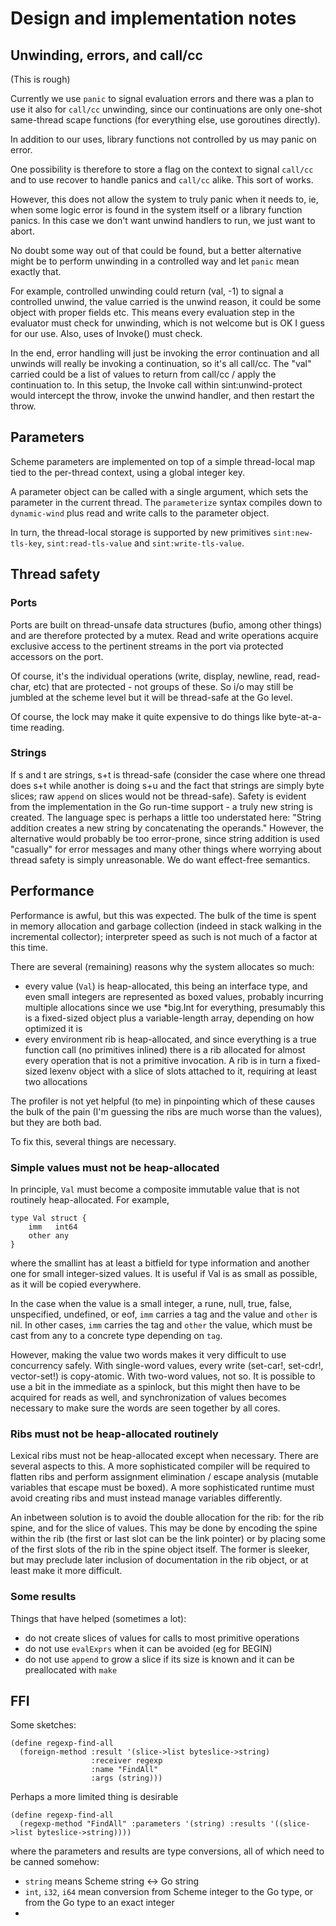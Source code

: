 # Design and implementation notes

## Unwinding, errors, and call/cc

(This is rough)

Currently we use `panic` to signal evaluation errors and there was a plan to use it 
also for `call/cc` unwinding, since our continuations are only one-shot same-thread 
scape functions (for everything else, use goroutines directly).

In addition to our uses, library functions not controlled by us may panic on error.

One possibility is therefore to store a flag on the context to signal `call/cc` and to
use recover to handle panics and `call/cc` alike.  This sort of works.

However, this does not allow the system to truly panic when it needs to, ie, when
some logic error is found in the system itself or a library function panics.  In this
case we don't want unwind handlers to run, we just want to abort.

No doubt some way out of that could be found, but a better alternative might be to
perform unwinding in a controlled way and let `panic` mean exactly that.

For example, controlled unwinding could return (val, -1) to signal a controlled unwind,
the value carried is the unwind reason, it could be some object with proper fields etc.
This means every evaluation step in the evaluator must check for unwinding, which is not
welcome but is OK I guess for our use.  Also, uses of Invoke() must check.

In the end, error handling will just be invoking the error continuation and all unwinds
will really be invoking a continuation, so it's all call/cc.  The "val" carried could be
a list of values to return from call/cc / apply the continuation to.  In this setup,
the Invoke call within sint:unwind-protect would intercept the throw, invoke the unwind
handler, and then restart the throw.


## Parameters

Scheme parameters are implemented on top of a simple thread-local map tied to the per-thread
context, using a global integer key.

A parameter object can be called with a single argument, which sets the parameter in the current
thread.  The `parameterize` syntax compiles down to `dynamic-wind` plus read and write calls to
the parameter object.

In turn, the thread-local storage is supported by new primitives `sint:new-tls-key`, 
`sint:read-tls-value` and `sint:write-tls-value`.

## Thread safety

### Ports

Ports are built on thread-unsafe data structures (bufio, among other things) and are
therefore protected by a mutex.  Read and write operations acquire exclusive access to
the pertinent streams in the port via protected accessors on the port.

Of course, it's the individual operations (write, display, newline, read, read-char, etc) that
are protected - not groups of these.  So i/o may still be jumbled at the scheme level but
it will be thread-safe at the Go level.

Of course, the lock may make it quite expensive to do things like byte-at-a-time reading.

### Strings

If s and t are strings, s+t is thread-safe (consider the case where one thread does s+t
while another is doing s+u and the fact that strings are simply byte slices; raw `append` on slices
would not be thread-safe).  Safety is
evident from the implementation in the Go run-time support - a truly new string is created.
The language spec is perhaps a little too
understated here: "String addition creates a new string by concatenating the operands."
However, the alternative would probably be too error-prone, since string addition is
used "casually" for error messages and many other things where worrying about thread
safety is simply unreasonable.  We do want effect-free semantics.

## Performance

Performance is awful, but this was expected.  The bulk of the time is spent in memory allocation and garbage collection (indeed in stack walking in the incremental collector); interpreter speed as such is not much of a factor at this time.

There are several (remaining) reasons why the system allocates so much:

- every value (`Val`) is heap-allocated, this being an interface type, and even small integers are represented as boxed values, probably incurring multiple allocations since we use *big.Int for everything, presumably this is a fixed-sized object plus a variable-length array, depending on how optimized it is
- every environment rib is heap-allocated, and since everything is a true function call (no primitives inlined) there is a rib allocated for almost every operation that is not a primitive invocation.  A rib is in turn a fixed-sized lexenv object with a slice of slots attached to it, requiring at least two allocations

The profiler is not yet helpful (to me) in pinpointing which of these causes the bulk of the pain (I'm guessing the ribs are much worse than the values), but they are both bad.

To fix this, several things are necessary.

### Simple values must not be heap-allocated

In principle, `Val` must become a composite immutable value that is not routinely heap-allocated.  For example,
```
type Val struct {
    imm   int64
    other any
}
```
where the smallint has at least a bitfield for type information and another one for small integer-sized values.  It is useful if Val is as small as possible, as it will be copied everywhere.

In the case when the value is a small integer, a rune, null, true, false, unspecified, undefined, or eof, `imm` carries a tag and the value and `other` is nil.  In other cases, `imm` carries the tag and `other` the value, which must be cast from any to a concrete type depending on `tag`.

However, making the value two words makes it very difficult to use concurrency safely.  With single-word values,
every write (set-car!, set-cdr!, vector-set!) is copy-atomic.  With two-word values, not so.  It is possible to use a bit in the immediate as a spinlock, but this might then have to be acquired for reads as well, and synchronization of
values becomes necessary to make sure the words are seen together by all cores.

### Ribs must not be heap-allocated routinely

Lexical ribs must not be heap-allocated except when necessary.  There are several aspects to this.  A more sophisticated compiler will be required to flatten ribs and perform assignment elimination / escape analysis (mutable variables that escape must be boxed).  A more sophisticated runtime must avoid creating ribs and must instead manage variables differently.

An inbetween solution is to avoid the double allocation for the rib: for the rib spine, and for the slice of values.  This may be done by encoding the spine within the rib (the first or last slot can be the link pointer) or by placing some of the first slots of the rib in the spine object itself.  The former is sleeker, but may preclude later inclusion of documentation in the rib object, or at least make it more difficult.

### Some results

Things that have helped (sometimes a lot):

- do not create slices of values for calls to most primitive operations
- do not use `evalExprs` when it can be avoided (eg for BEGIN)
- do not use `append` to grow a slice if its size is known and it can be preallocated with `make`

## FFI

Some sketches:

```
(define regexp-find-all
  (foreign-method :result '(slice->list byteslice->string)
                  :receiver regexp
                  :name "FindAll" 
                  :args (string))) 
```

Perhaps a more limited thing is desirable

```
(define regexp-find-all
  (regexp-method "FindAll" :parameters '(string) :results '((slice->list byteslice->string))))
```

where the parameters and results are type conversions, all of which need to be canned somehow:

* `string` means Scheme string <-> Go string
* `int`, `i32`, `i64` mean conversion from Scheme integer to the Go type, or from the Go type to an exact integer
* 